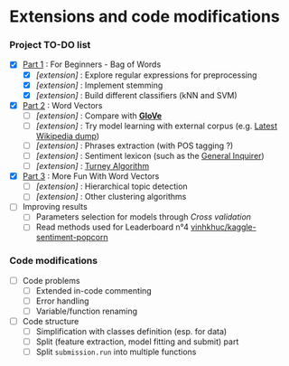# Extensions and code modifications

### Project TO-DO list

- [x] [Part 1](https://www.kaggle.com/c/word2vec-nlp-tutorial/details/part-1-for-beginners-bag-of-words) : For Beginners - Bag of Words
    - [x] _[extension]_ : Explore regular expressions for preprocessing
    - [x] _[extension]_ : Implement stemming
    - [x] _[extension]_ : Build different classifiers (kNN and SVM)
    
- [x] [Part 2](https://www.kaggle.com/c/word2vec-nlp-tutorial/details/part-2-word-vectors) : Word Vectors
    - [ ] _[extension]_ : Compare with [__GloVe__](http://nlp.stanford.edu/projects/glove/)
    - [ ] _[extension]_ : Try model learning with external corpus (e.g. [Latest Wikipedia dump](http://dumps.wikimedia.org/enwiki/latest/enwiki-latest-pages-articles.xml.bz2))
    - [ ] _[extension]_ : Phrases extraction (with POS tagging ?)
    - [ ] _[extension]_ : Sentiment lexicon (such as the [General Inquirer](http://www.wjh.harvard.edu/~inquirer/))
    - [ ] _[extension]_ : [Turney Algorithm](http://www.aclweb.org/anthology/P02-1053.pdf)
    
- [x] [Part 3](https://www.kaggle.com/c/word2vec-nlp-tutorial/details/part-3-more-fun-with-word-vectors) : More Fun With Word Vectors
    - [ ] _[extension]_ : Hierarchical topic detection
    - [ ] _[extension]_ : Other clustering algorithms
    
- [ ] Improving results
    - [ ] Parameters selection for models through _Cross validation_
    - [ ] Read methods used for Leaderboard n°4 [vinhkhuc/kaggle-sentiment-popcorn](https://github.com/vinhkhuc/kaggle-sentiment-popcorn)
  
### Code modifications

- [ ] Code problems
    - [ ] Extended in-code commenting
    - [ ] Error handling
    - [ ] Variable/function renaming
    
- [ ] Code structure
    - [ ] Simplification with classes definition (esp. for data)
    - [ ] Split (feature extraction, model fitting and submit) part
    - [ ] Split `submission.run` into multiple functions